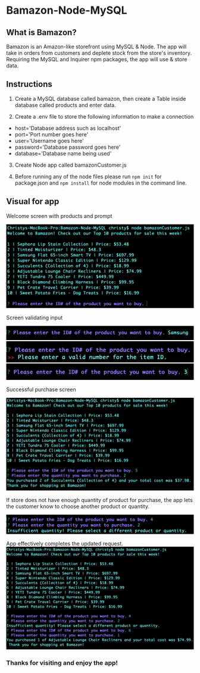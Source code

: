 # Bamazon-Node-MySQL

## What is Bamazon? ##

Bamazon is an Amazon-like storefront using MySQL & Node. The app will take in orders from customers and deplete stock from the store's inventory. Requiring the MySQL and Inquirer npm packages, the app will use & store data.

## Instructions ##

1. Create a MySQL database called bamazon, then create a Table inside database called products and enter data.

2. Create a .env file to store the following information to make a connection
- host='Database address such as localhost'
- port='Port number goes here'
- user='Username goes here'
- password='Database password goes here'
- database='Database name being used'

3. Create Node app called bamazonCustomer.js

4. Before running any of the node files please run `npm init` for package.json and `npm install` for node modules in the command line.

## Visual for app ##

Welcome screen with products and prompt

![display products screen](images/display_screen.png)

Screen validating input

![validate ID screen](images/validate_example.png)
![validate ID screen2](images/validate_id.png)
![validate ID screen3](images/validate_example2.png)

Successful purchase screen

![successful purchase screen](images/successful_screen.png)

If store does not have enough quantity of product for purchase, the app lets the customer know to choose another product or quantity.

![insufficient screen](images/insufficient_screen1.png)

App effectively completes the updated request.
![insufficient screen2](images/insufficient_screen2.png)


### Thanks for visiting and enjoy the app! ###